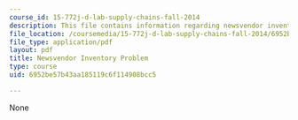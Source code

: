 ```yaml
---
course_id: 15-772j-d-lab-supply-chains-fall-2014
description: This file contains information regarding newsvendor inventory problem.
file_location: /coursemedia/15-772j-d-lab-supply-chains-fall-2014/6952be57b43aa185119c6f114908bcc5_MIT15_772JF14_Newsboy.pdf
file_type: application/pdf
layout: pdf
title: Newsvendor Inventory Problem
type: course
uid: 6952be57b43aa185119c6f114908bcc5

---
```

None
